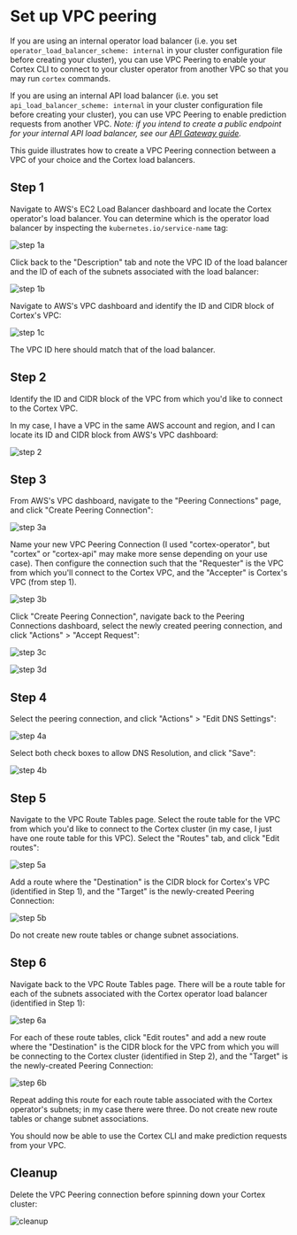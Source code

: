 # Set up VPC peering

If you are using an internal operator load balancer (i.e. you set `operator_load_balancer_scheme: internal` in your cluster configuration file before creating your cluster), you can use VPC Peering to enable your Cortex CLI to connect to your cluster operator from another VPC so that you may run `cortex` commands.

If you are using an internal API load balancer (i.e. you set `api_load_balancer_scheme: internal` in your cluster configuration file before creating your cluster), you can use VPC Peering to enable prediction requests from another VPC. _Note: if you intend to create a public endpoint for your internal API load balancer, see our [API Gateway guide](api-gateway.md)._

This guide illustrates how to create a VPC Peering connection between a VPC of your choice and the Cortex load balancers.

## Step 1

Navigate to AWS's EC2 Load Balancer dashboard and locate the Cortex operator's load balancer. You can determine which is the operator load balancer by inspecting the `kubernetes.io/service-name` tag:

![step 1a](https://user-images.githubusercontent.com/808475/80126132-804e2a80-8547-11ea-8ce4-57d3fd96e2c4.png)

Click back to the "Description" tab and note the VPC ID of the load balancer and the ID of each of the subnets associated with the load balancer:

![step 1b](https://user-images.githubusercontent.com/808475/80127144-c2c43700-8548-11ea-95b4-ce9d1df024cc.png)

Navigate to AWS's VPC dashboard and identify the ID and CIDR block of Cortex's VPC:

![step 1c](https://user-images.githubusercontent.com/808475/80125554-af17d100-8546-11ea-96ec-00e2aaee7100.png)

The VPC ID here should match that of the load balancer.

## Step 2

Identify the ID and CIDR block of the VPC from which you'd like to connect to the Cortex VPC.

In my case, I have a VPC in the same AWS account and region, and I can locate its ID and CIDR block from AWS's VPC dashboard:

![step 2](https://user-images.githubusercontent.com/808475/80125729-eb4b3180-8546-11ea-8d20-6bc2478747ae.png)

## Step 3

From AWS's VPC dashboard, navigate to the "Peering Connections" page, and click "Create Peering Connection":

![step 3a](https://user-images.githubusercontent.com/808475/80127600-67df0f80-8549-11ea-9e10-765a6e273b54.png)

Name your new VPC Peering Connection (I used "cortex-operator", but "cortex" or "cortex-api" may make more sense depending on your use case). Then configure the connection such that the "Requester" is the VPC from which you'll connect to the Cortex VPC, and the "Accepter" is Cortex's VPC (from step 1).

![step 3b](https://user-images.githubusercontent.com/808475/80131545-3f5a1400-854f-11ea-9ca0-c51433d3fa3d.png)

Click "Create Peering Connection", navigate back to the Peering Connections dashboard, select the newly created peering connection, and click "Actions" > "Accept Request":

![step 3c](https://user-images.githubusercontent.com/808475/80132168-21d97a00-8550-11ea-8c22-79c65710d369.png)

![step 3d](https://user-images.githubusercontent.com/808475/80132179-26059780-8550-11ea-80fc-6670fcab7026.png)

## Step 4

Select the peering connection, and click "Actions" > "Edit DNS Settings":

![step 4a](https://user-images.githubusercontent.com/808475/80132405-7b41a900-8550-11ea-8367-ec6c8070ed8e.png)

Select both check boxes to allow DNS Resolution, and click "Save":

![step 4b](https://user-images.githubusercontent.com/808475/80132688-e55a4e00-8550-11ea-8705-eba7a4726f25.png)

## Step 5

Navigate to the VPC Route Tables page. Select the route table for the VPC from which you'd like to connect to the Cortex cluster (in my case, I just have one route table for this VPC). Select the "Routes" tab, and click "Edit routes":

![step 5a](https://user-images.githubusercontent.com/808475/80135180-b940cc00-8554-11ea-8162-c7409090897b.png)

Add a route where the "Destination" is the CIDR block for Cortex's VPC (identified in Step 1), and the "Target" is the newly-created Peering Connection:

![step 5b](https://user-images.githubusercontent.com/808475/80137033-78968200-8557-11ea-9d84-9221b772f0fc.png)

Do not create new route tables or change subnet associations.

## Step 6

Navigate back to the VPC Route Tables page. There will be a route table for each of the subnets associated with the Cortex operator load balancer (identified in Step 1):

![step 6a](https://user-images.githubusercontent.com/808475/80138244-5dc50d00-8559-11ea-9248-fc201d011530.png)

For each of these route tables, click "Edit routes" and add a new route where the "Destination" is the CIDR block for the VPC from which you will be connecting to the Cortex cluster (identified in Step 2), and the "Target" is the newly-created Peering Connection:

![step 6b](https://user-images.githubusercontent.com/808475/80138653-f78cba00-8559-11ea-8444-406e218c3bab.png)

Repeat adding this route for each route table associated with the Cortex operator's subnets; in my case there were three. Do not create new route tables or change subnet associations.

You should now be able to use the Cortex CLI and make prediction requests from your VPC.

## Cleanup

Delete the VPC Peering connection before spinning down your Cortex cluster:

![cleanup](https://user-images.githubusercontent.com/808475/80138851-57836080-855a-11ea-92f1-06d501932a41.png)
